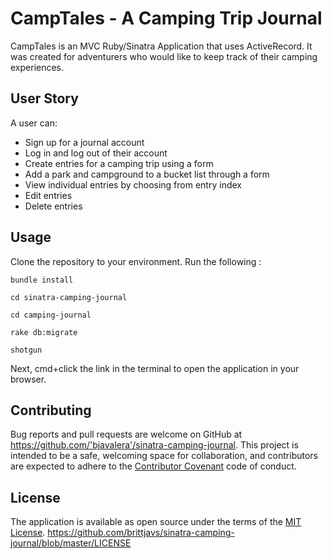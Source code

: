 # CampTales - A Camping Trip Journal 
CampTales is an MVC Ruby/Sinatra Application that uses ActiveRecord. It was created for adventurers who would like to keep track of their camping experiences.

## User Story
A user can:
* Sign up for a journal account
* Log in and log out of their account
* Create entries for a camping trip using a form
* Add a park and campground to a bucket list through a form
* View individual entries by choosing from entry index
* Edit entries
* Delete entries

## Usage
Clone the repository to your environment. 
Run the following :
```
bundle install
```
```cd sinatra-camping-journal```

```cd camping-journal```

```rake db:migrate```

```shotgun```
 
 Next, cmd+click the link in the terminal to open the application in your browser.
 
 ## Contributing

Bug reports and pull requests are welcome on GitHub at https://github.com/'bjavalera'/sinatra-camping-journal. This project is intended to be a safe, welcoming space for collaboration, and contributors are expected to adhere to the [Contributor Covenant](http://contributor-covenant.org) code of conduct.

## License

The application is available as open source under the terms of the [MIT License](https://opensource.org/licenses/MIT).
https://github.com/brittjavs/sinatra-camping-journal/blob/master/LICENSE
